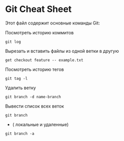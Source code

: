 # Git Cheat Sheet

Этот файл содержит основные команды Git:

Посмотреть историю коммитов  
``` 
git log
```
Вырезать и вставить файлы из одной ветки в другую  
```
get checkout feature -- example.txt
```
Посмотреть историю тегов  
```
git tag -l
```
Удалить ветку  
```
git branch -d name-branch
```
Вывести список всех веток  
```
git branch
```
- ( локальные и удаленные)
```
git branch -a
```


